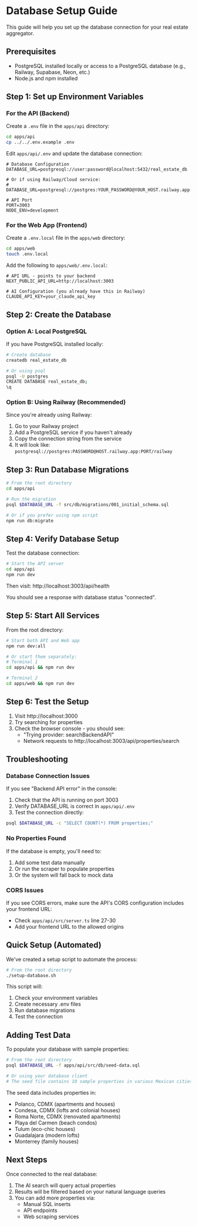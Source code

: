 # Database Setup Guide

This guide will help you set up the database connection for your real estate aggregator.

## Prerequisites

- PostgreSQL installed locally or access to a PostgreSQL database (e.g., Railway, Supabase, Neon, etc.)
- Node.js and npm installed

## Step 1: Set up Environment Variables

### For the API (Backend)

Create a `.env` file in the `apps/api` directory:

```bash
cd apps/api
cp ../../.env.example .env
```

Edit `apps/api/.env` and update the database connection:

```env
# Database Configuration
DATABASE_URL=postgresql://user:password@localhost:5432/real_estate_db

# Or if using Railway/Cloud service:
# DATABASE_URL=postgresql://postgres:YOUR_PASSWORD@YOUR_HOST.railway.app:PORT/railway

# API Port
PORT=3003
NODE_ENV=development
```

### For the Web App (Frontend)

Create a `.env.local` file in the `apps/web` directory:

```bash
cd apps/web
touch .env.local
```

Add the following to `apps/web/.env.local`:

```env
# API URL - points to your backend
NEXT_PUBLIC_API_URL=http://localhost:3003

# AI Configuration (you already have this in Railway)
CLAUDE_API_KEY=your_claude_api_key
```

## Step 2: Create the Database

### Option A: Local PostgreSQL

If you have PostgreSQL installed locally:

```bash
# Create database
createdb real_estate_db

# Or using psql
psql -U postgres
CREATE DATABASE real_estate_db;
\q
```

### Option B: Using Railway (Recommended)

Since you're already using Railway:

1. Go to your Railway project
2. Add a PostgreSQL service if you haven't already
3. Copy the connection string from the service
4. It will look like: `postgresql://postgres:PASSWORD@HOST.railway.app:PORT/railway`

## Step 3: Run Database Migrations

```bash
# From the root directory
cd apps/api

# Run the migration
psql $DATABASE_URL -f src/db/migrations/001_initial_schema.sql

# Or if you prefer using npm script
npm run db:migrate
```

## Step 4: Verify Database Setup

Test the database connection:

```bash
# Start the API server
cd apps/api
npm run dev
```

Then visit: http://localhost:3003/api/health

You should see a response with database status "connected".

## Step 5: Start All Services

From the root directory:

```bash
# Start both API and Web app
npm run dev:all

# Or start them separately:
# Terminal 1
cd apps/api && npm run dev

# Terminal 2
cd apps/web && npm run dev
```

## Step 6: Test the Setup

1. Visit http://localhost:3000
2. Try searching for properties
3. Check the browser console - you should see:
   - "Trying provider: searchBackendAPI"
   - Network requests to http://localhost:3003/api/properties/search

## Troubleshooting

### Database Connection Issues

If you see "Backend API error" in the console:

1. Check that the API is running on port 3003
2. Verify DATABASE_URL is correct in `apps/api/.env`
3. Test the connection directly:

```bash
psql $DATABASE_URL -c "SELECT COUNT(*) FROM properties;"
```

### No Properties Found

If the database is empty, you'll need to:

1. Add some test data manually
2. Or run the scraper to populate properties
3. Or the system will fall back to mock data

### CORS Issues

If you see CORS errors, make sure the API's CORS configuration includes your frontend URL:

- Check `apps/api/src/server.ts` line 27-30
- Add your frontend URL to the allowed origins

## Quick Setup (Automated)

We've created a setup script to automate the process:

```bash
# From the root directory
./setup-database.sh
```

This script will:
1. Check your environment variables
2. Create necessary .env files
3. Run database migrations
4. Test the connection

## Adding Test Data

To populate your database with sample properties:

```bash
# From the root directory
psql $DATABASE_URL -f apps/api/src/db/seed-data.sql

# Or using your database client
# The seed file contains 10 sample properties in various Mexican cities
```

The seed data includes properties in:
- Polanco, CDMX (apartments and houses)
- Condesa, CDMX (lofts and colonial houses)
- Roma Norte, CDMX (renovated apartments)
- Playa del Carmen (beach condos)
- Tulum (eco-chic houses)
- Guadalajara (modern lofts)
- Monterrey (family houses)

## Next Steps

Once connected to the real database:

1. The AI search will query actual properties
2. Results will be filtered based on your natural language queries
3. You can add more properties via:
   - Manual SQL inserts
   - API endpoints
   - Web scraping services